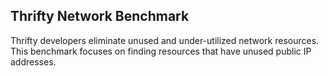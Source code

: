 ## Thrifty Network Benchmark

Thrifty developers eliminate unused and under-utilized network resources.
This benchmark focuses on finding resources that have unused public IP addresses.
